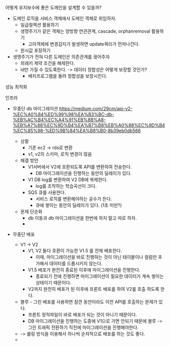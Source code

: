 어떻게 유지보수에 좋은 도메인을 설계할 수 있을까?
- 도메인 로직을 서비스 객체에서 도메인 객체로 위임하자.
	- 일급컬렉션 활용하기
	- 생명주기가 같은 객체는 양방향 연관관계, cascade, orphanremoval 활용하기
		- 고아객체에 변경감지가 발생하면 update쿼리가 먼저나간다.
	- 원시값 포장하기
- 생명주기가 전혀 다른 도메인은 의존관계를 끊어주자
	- 외래키 제약 조건을 해제한다.
	- id만 가질 수 있도록한다.
	-> 데이터 정합성은 어떻게 보장할 것인가?
		- 배치프로그램을 돌려 정합성을 보장시킨다.

성능 최적화


인프라
- 무중단 db 마이그레이션
https://medium.com/29cm/api-v2-%EC%A0%84%ED%99%98%EA%B3%BC-db-%EB%AC%B4%EC%A4%91%EB%8B%A8-%EB%A7%88%EC%9D%B4%EA%B7%B8%EB%A0%88%EC%9D%B4%EC%85%98-%ED%9B%84%EA%B8%B0-8b39eb0db566

	- 상황
		- 기존 ec2 -> rds로 변환 
		- v1, v2의 스키마, 로직 변경이 많음
	- 해결 방안
		- V1서버에서 V2에 호환되도록 API를 변환하여 전송한다.
			- DB 마이그레이션을 진행하는 동안의 딜레이가 있다.
		- V1 DB log를 변환하여 V2 DB에 복제한다.
			- log를 조작하는 학습곡선이 크다.
		- SQS 큐를 사용한다.
			- 서비스 로직를 변환해야하는 공수가 든다.
			- 큐에 쌓이는 동안의 딜레이가 있다. (1초 미만?)
	- 문제 단순화
		- db 이동과 db 마이그레이션을 한번에 하지 말고 따로 하자.
		- 

- 무중단 배포
	- V1 -> V2
		- V1, V2 둘다 호환이 가능한 V1.5 를 전체 배포한다.
			- 이때, 마이그레이션을 바로 진행하는 것이 아닌 테이블이나 컬럼만 추가해서 데이터를 드롭시키지 않는다.
		- V1.5 배포가 완전히 종료된 이후에 마이그레이션을 진행한다.
			- 종료되기 전에 진행하면 마이그레이션이 필요한 데이터가 계속 쌓이는 상태이기 때문이다.
		- V2까지 완전히 배포가 된 이후에 프론트 배포를 하여 V2를 호출 하도록 한다.
	- 블루 - 그린 배포를 사용하면 잠깐 동안이라도 이전 API를 호출하는 문제가 있다.
		- 프론트 정적파일이 바로 배포가 되는 것이 아니기 때문이다.
		- DB 마이그레이션을 진행하는 도중에 V1으로 가면 안되기 때문에 블루 -> 그린 트래픽 전환하기 직전에 마이그레이션을 진행해야한다.
	- -> 롤링 방식을 이용해서 하나씩 순차적으로 배포를 하는 것도 좋다.
	- 